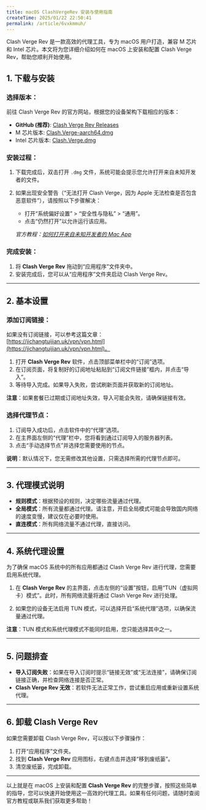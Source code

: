 ```yaml
---
title: macOS ClashVergeRev 安装与使用指南
createTime: 2025/01/22 22:50:41
permalink: /article/6vxkmmuh/
---
```

Clash Verge Rev 是一款高效的代理工具，专为 macOS 用户打造，兼容 M 芯片和 Intel 芯片。本文将为您详细介绍如何在 macOS 上安装和配置 Clash Verge Rev，帮助您顺利开始使用。

<!-- more -->

## 1. 下载与安装

### 选择版本：
前往 Clash Verge Rev 的官方网站，根据您的设备架构下载相应的版本：

- **GitHub (推荐)**: [Clash Verge Rev Releases](https://github.com/Clash-Verge-rev/clash-verge-rev/releases)
- M 芯片版本: [Clash.Verge-aarch64.dmg](https://down.shudongapi.monster/client-download/Clash.Verge-aarch64.dmg)
- Intel 芯片版本: [Clash.Verge.dmg](https://down.shudongapi.monster/client-download/Clash.Verge.dmg)

### 安装过程：
1. 下载完成后，双击打开 `.dmg` 文件，系统可能会提示您允许打开来自未知开发者的文件。
2. 如果出现安全警告（“无法打开 Clash Verge，因为 Apple 无法检查是否包含恶意软件”），请按照以下步骤解决：
   - 打开“系统偏好设置” > “安全性与隐私” > “通用”。
   - 点击“仍然打开”以允许运行该应用。

   *官方教程：[如何打开来自未知开发者的 Mac App](https://support.apple.com/zh-cn/guide/mac-help/mh40616/15.0/mac/15.0)*

### 完成安装：
1. 将 **Clash Verge Rev** 拖动到“应用程序”文件夹中。
2. 安装完成后，您可以从“应用程序”文件夹启动 Clash Verge Rev。

---

## 2. 基本设置

### 添加订阅链接：
如果没有订阅链接，可以参考这篇文章：[https://jichangtuijian.uk/vpn/vpn.html](https://jichangtuijian.uk/vpn/vpn.html)。

1. 打开 **Clash Verge Rev** 软件，点击顶部菜单栏中的“订阅”选项。
2. 在订阅页面，将复制好的订阅地址粘贴到“订阅文件链接”框内，并点击“导入”。
3. 等待导入完成。如果导入失败，尝试刷新页面并获取新的订阅地址。

**注意**：如果套餐已过期或订阅地址失效，导入可能会失败，请确保链接有效。

### 选择代理节点：
1. 订阅导入成功后，点击软件中的“代理”选项。
2. 在主界面左侧的“代理”栏中，您将看到通过订阅导入的服务器列表。
3. 点击“手动选择节点”并选择您需要使用的节点。

**说明**：默认情况下，您无需修改其他设置，只需选择所需的代理节点即可。

---

## 3. 代理模式说明

- **规则模式**：根据预设的规则，决定哪些流量通过代理。
- **全局模式**：所有流量都通过代理。请注意，开启全局模式可能会导致国内网络的速度变慢，建议仅在必要时使用。
- **直连模式**：所有网络流量不通过代理，直接访问。

---

## 4. 系统代理设置

为了确保 macOS 系统中的所有应用都通过 Clash Verge Rev 进行代理，您需要启用系统代理。

1. 在 **Clash Verge Rev** 的主界面，点击左侧的“设置”按钮，启用“TUN（虚拟网卡）模式”。此时，所有网络流量将通过 Clash Verge Rev 进行处理。
   
2. 如果您的设备无法启用 TUN 模式，可以选择开启“系统代理”选项，以确保流量通过代理。

**注意**：TUN 模式和系统代理模式不能同时启用，您只能选择其中之一。

---

## 5. 问题排查

- **导入订阅失败**：如果在导入订阅时提示“链接无效”或“无法连接”，请确保订阅链接正确，并检查网络连接是否正常。
- **Clash Verge Rev 无效**：若软件无法正常工作，尝试重启应用或重新设置系统代理。

---

## 6. 卸载 Clash Verge Rev

如果您需要卸载 Clash Verge Rev，可以按以下步骤操作：

1. 打开“应用程序”文件夹。
2. 找到 **Clash Verge Rev** 应用图标，右键点击并选择“移到废纸篓”。
3. 清空废纸篓，完成卸载。

---

以上就是在 macOS 上安装和配置 **Clash Verge Rev** 的完整步骤，按照这些简单的指导，您可以快速开始使用这一高效的代理工具。如果有任何问题，请随时查阅官方教程或联系我们获取更多帮助！